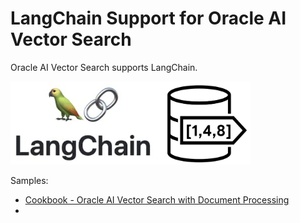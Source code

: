 # LangChain Support for Oracle AI Vector Search

Oracle AI Vector Search supports LangChain.

<img src="images/LangChain_VectorSearch.png" width="384" alt="LangChain with Oracle AI Vector Search"/>

Samples:
- [Cookbook - Oracle AI Vector Search with Document Processing](https://github.com/langchain-ai/langchain/blob/master/cookbook/oracleai_demo.ipynb)
- 
